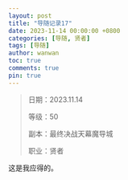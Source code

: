 ```yaml
---
layout: post
title: "导随记录17"
date: 2023-11-14 00:00:00 +0800
categories: [导随, 贤者]
tags: [导随]
author: wanwan
toc: true
comments: true
pin: true
---
```

> 日期：2023.11.14
>
> 等级：50
>
> 副本：最终决战天幕魔导城
>
> 职业：贤者

这是我应得的。